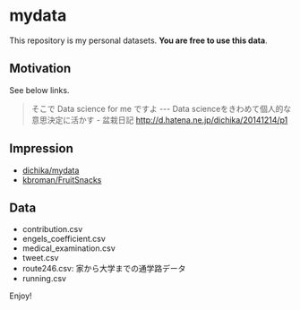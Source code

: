 # mydata

This repository is my personal datasets. **You are free to use this data**. 

## Motivation

See below links.

> そこで Data science for me ですよ --- Data scienceをきわめて個人的な意思決定に活かす - 盆栽日記 http://d.hatena.ne.jp/dichika/20141214/p1

## Impression

* [dichika/mydata](https://github.com/dichika/mydata)
* [kbroman/FruitSnacks](https://github.com/kbroman/FruitSnacks)

## Data 

* contribution.csv
* engels_coefficient.csv
* medical_examination.csv
* tweet.csv
* route246.csv: 家から大学までの通学路データ
* running.csv

Enjoy!
